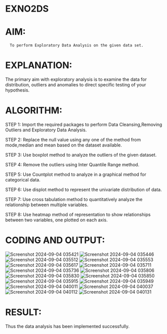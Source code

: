 # EXNO2DS
# AIM:
      To perform Exploratory Data Analysis on the given data set.
      
# EXPLANATION:
  The primary aim with exploratory analysis is to examine the data for distribution, outliers and anomalies to direct specific testing of your hypothesis.
  
# ALGORITHM:
STEP 1: Import the required packages to perform Data Cleansing,Removing Outliers and Exploratory Data Analysis.

STEP 2: Replace the null value using any one of the method from mode,median and mean based on the dataset available.

STEP 3: Use boxplot method to analyze the outliers of the given dataset.

STEP 4: Remove the outliers using Inter Quantile Range method.

STEP 5: Use Countplot method to analyze in a graphical method for categorical data.

STEP 6: Use displot method to represent the univariate distribution of data.

STEP 7: Use cross tabulation method to quantitatively analyze the relationship between multiple variables.

STEP 8: Use heatmap method of representation to show relationships between two variables, one plotted on each axis.

# CODING AND OUTPUT:
![Screenshot 2024-09-04 035421](https://github.com/user-attachments/assets/ffdcfd01-8a5f-4c1c-bfc6-01e5713684b7)
![Screenshot 2024-09-04 035446](https://github.com/user-attachments/assets/41e5ad26-ed3f-4b54-b544-dcf4377b6d71)
![Screenshot 2024-09-04 035512](https://github.com/user-attachments/assets/527ad20c-f7c7-448e-91f9-a32c776f01f4)
![Screenshot 2024-09-04 035553](https://github.com/user-attachments/assets/f7f9dd70-34f2-4a85-8745-13f2c2070e43)
![Screenshot 2024-09-04 035617](https://github.com/user-attachments/assets/a5005077-33c3-4e84-b092-e9970c4c1b79)
![Screenshot 2024-09-04 035711](https://github.com/user-attachments/assets/5670fc13-a958-4b17-adfc-93ac0219d62c)
![Screenshot 2024-09-04 035736](https://github.com/user-attachments/assets/9c839396-166a-46f5-9788-756756349df8)
![Screenshot 2024-09-04 035806](https://github.com/user-attachments/assets/374e6a7a-795d-4501-b090-616ddc1ea2bf)
![Screenshot 2024-09-04 035830](https://github.com/user-attachments/assets/34ad755e-0f89-48fd-9384-ccd24b0cb141)
![Screenshot 2024-09-04 035850](https://github.com/user-attachments/assets/1c7a74d7-0393-4407-b43a-f3534ca83d18)
![Screenshot 2024-09-04 035915](https://github.com/user-attachments/assets/3a89dd50-b246-4344-959a-9b0820a49f19)
![Screenshot 2024-09-04 035949](https://github.com/user-attachments/assets/6df3a545-d966-441c-aa25-51cb06d54faa)
![Screenshot 2024-09-04 040011](https://github.com/user-attachments/assets/058058ed-9b7a-4e32-8061-1d111beb2303)
![Screenshot 2024-09-04 040037](https://github.com/user-attachments/assets/7b0217d4-9537-464c-a1e8-e86d2969bea8)
![Screenshot 2024-09-04 040112](https://github.com/user-attachments/assets/35774a4a-2f30-49f6-afb8-9ef5f3e98b78)
![Screenshot 2024-09-04 040131](https://github.com/user-attachments/assets/4497643e-f188-409c-9e86-17333d59e73e)

# RESULT:

Thus the data analysis has been implemented successfully.
        
